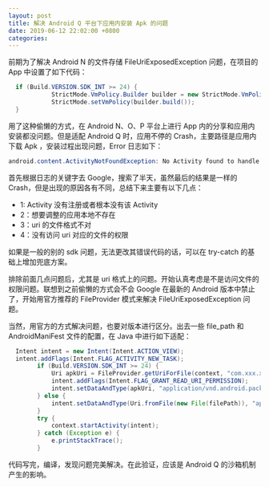 ```yaml
---
layout: post
title: 解决 Android Q 平台下应用内安装 Apk 的问题
date: 2019-06-12 22:02:00 +0800
categories: 
---
```


前期为了解决 Android N 的文件存储 FileUriExposedException 问题，在项目的 App 中设置了如下代码：

```java
  if (Build.VERSION.SDK_INT >= 24) {
            StrictMode.VmPolicy.Builder builder = new StrictMode.VmPolicy.Builder();
            StrictMode.setVmPolicy(builder.build());
  }
```

用了这种偷懒的方式，在 Android N、O、P 平台上进行 App 内的分享和应用内安装都没问题。但是适配 Android Q 时，应用不停的 Crash，主要路径是应用内下载 Apk ，安装过程出现问题，Error 日志如下：

```java
android.content.ActivityNotFoundException: No Activity found to handle Intent { act=android.intent.action.VIEW dat=file:///storage/emulated/0/com.xxx.xxx/cache/xxx.apk
```

首先根据日志的关键字去 Google，搜索了半天，虽然最后的结果是一样的 Crash，但是出现的原因各有不同，总结下来主要有以下几点：

* 1: Activity 没有注册或者根本没有该 Activity 
* 2：想要调整的应用本地不存在
* 3：uri 的文件格式不对
* 4：没有访问 uri 对应的文件的权限

如果是一般的别的 sdk 问题，无法更改其错误代码的话，可以在 try-catch 的基础上增加兜底方案。 

排除前面几点问题后，尤其是 uri 格式上的问题。开始认真考虑是不是访问文件的权限问题。联想到之前偷懒的方式会不会 Google 在最新的 Android 版本中禁止了，开始用官方推荐的 FileProvider 模式来解决 FileUriExposedException 问题。

当然，用官方的方式解决问题，也要对版本进行区分。出去一些 file_path 和 AndroidManiFest 文件的配置，在 Java 中进行如下适配：

```java
  Intent intent = new Intent(Intent.ACTION_VIEW);
  intent.addFlags(Intent.FLAG_ACTIVITY_NEW_TASK);
        if (Build.VERSION.SDK_INT >= 24) {
            Uri apkUri = FileProvider.getUriForFile(context, "com.xxx.xxx.fileprovider", new File(filePath));
            intent.addFlags(Intent.FLAG_GRANT_READ_URI_PERMISSION);
            intent.setDataAndType(apkUri, "application/vnd.android.package-archive");
        } else {
            intent.setDataAndType(Uri.fromFile(new File(filePath)), "application/vnd.android.package-archive");
        }
        try {
            context.startActivity(intent);
        } catch (Exception e) {
            e.printStackTrace();
        }
```

代码写完，编译，发现问题完美解决。在此验证，应该是 Android Q 的沙箱机制产生的影响。

